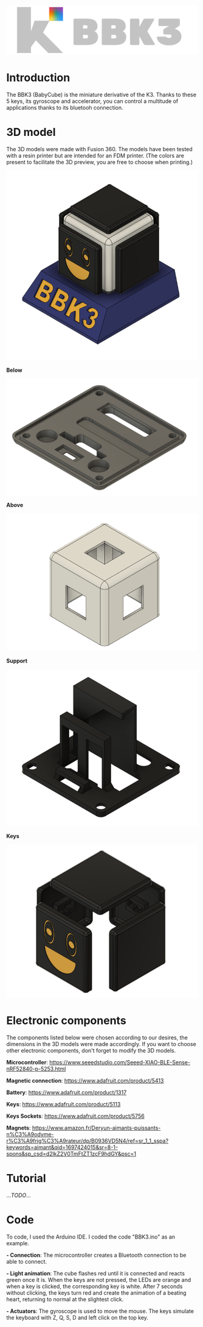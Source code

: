 ![Logo](https://github.com/keycube/bbk3/blob/main/assets/Logo_BBK3_Gray.png)

# Introduction

The BBK3 (BabyCube) is the miniature derivative of the K3. Thanks to these 5 keys, its gyroscope and accelerator, you can control a multitude of applications thanks to its bluetooh connection.

# 3D model

The 3D models were made with Fusion 360. The models have been tested with a resin printer but are intended for an FDM printer. (The colors are present to facilitate the 3D preview, you are free to choose when printing.)

![Logo](https://github.com/keycube/bbk3/blob/main/assets/Model_3D_BBK3_1.png)

**Below**

![Logo](https://github.com/keycube/bbk3/blob/main/assets/Model_3D_BBK3_2.png)

**Above**

![Logo](https://github.com/keycube/bbk3/blob/main/assets/Model_3D_BBK3_3.png)

**Support**

![Logo](https://github.com/keycube/bbk3/blob/main/assets/Model_3D_BBK3_4.png)

**Keys**

![Logo](https://github.com/keycube/bbk3/blob/main/assets/Model_3D_BBK3_5.png)

# Electronic components

The components listed below were chosen according to our desires, the dimensions in the 3D models were made accordingly. If you want to choose other electronic components, don't forget to modify the 3D models.


**Microcontroller**: https://www.seeedstudio.com/Seeed-XIAO-BLE-Sense-nRF52840-p-5253.html

**Magnetic connection**: https://www.adafruit.com/product/5413

**Battery**: https://www.adafruit.com/product/1317

**Keys**: https://www.adafruit.com/product/5113

**Keys Sockets**: https://www.adafruit.com/product/5756

**Magnets**: https://www.amazon.fr/Deryun-aimants-puissants-n%C3%A9odyme-r%C3%A9frig%C3%A9rateur/dp/B0936VD5N4/ref=sr_1_1_sspa?keywords=aimant&qid=1697424015&sr=8-1-spons&sp_csd=d2lkZ2V0TmFtZT1zcF9hdGY&psc=1

# Tutorial

..._TODO_...

# Code

To code, I used the Arduino IDE. I coded the code "BBK3.ino" as an example.

**- Connection**: The microcontroller creates a Bluetooth connection to be able to connect.

**- Light animation**: The cube flashes red until it is connected and reacts green once it is. When the keys are not pressed, the LEDs are orange and when a key is clicked, the corresponding key is white. After 7 seconds without clicking, the keys turn red and create the animation of a beating heart, returning to normal at the slightest click.

**- Actuators**: The gyroscope is used to move the mouse. The keys simulate the keyboard with Z, Q, S, D and left click on the top key.
